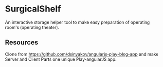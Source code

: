 SurgicalShelf
=============

An interactive storage helper tool to make easy preparation of operating room's (operating theater).

Resources
---------
Clone from https://github.com/dsinyakov/angularjs-play-blog-app
and make Server and Client Parts one unique Play-angularJS app.